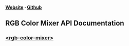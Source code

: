 #### [Website](https://bennyschudel.github.io/rgb-color-mixer) &middot; [Github](https://github.com/bennyschudel/rgb-color-mixer)

## RGB Color Mixer API Documentation

### [&lt;rgb-color-mixer&gt;](./RgbColorMixer.html)
